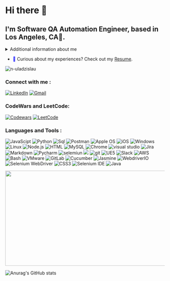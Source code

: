  # Hi there 👋

## I'm Software QA Automation Engineer, based in Los Angeles, CA🌇.

<details>
<summary>
Additional information about me
</summary>

* Quality Assurance Professional with more than 7 years in the field, actively seeking a challenging career
opportunity as a Software QA Automation Engineer within the dynamic information technology industry. Eager to
leverage my skills and abilities to drive professional growth while showcasing resourcefulness, innovation, and
adaptability in a challenging environment.

Skills
* Programming languages: Python, JavaScript, Java, HTML5, CSS3, SQL/MySQL, Bash
* Automation Testing Tools: Selenium WebDriver, Selenium IDE, Postman API, BrowserStack, WebdriverIO,
Jasmine, Cucumber
* Source control: Git, GitHub, GitLab, Bitbucket
* Test case management tools: Jira Zephyr, TestLink, TestRail, ALM/Quality Center
* Performance testing tools: GTMetrix, Lighthouse, SpeedLab, JMeter
* Security testing: Mozilla Observatory, Snyk
* Documentation tools: Confluence, MS Office, Google Drive, Swagger
* OS: Windows, MacOS, iOS, Android, Linux
* Other tools: Unreal Engine 5, Blender, Blueprints, Docker, Jenkins, VMware, VirtualBox,
* Cloud Services: AWS (Amazon Web Services)
 
* In my free time, I play Ice Hockey 🏒 and Soccer as well ⚽.	
</details>

- <span style="color: blue;">📄</span> Curious about my experiences? Check out my [Resume](https://drive.google.com/file/d/19GNCPkXhyqjBfVbimPdi-FQIWcDdNwqY/view).

<p align="left"> <img src="https://komarev.com/ghpvc/?username=n-uladzislau&label=Profile%20views&color=0e75b6&style=flat" alt="n-uladzislau" /> </p>
   
### Connect with me : 
[![LinkedIn](https://img.shields.io/badge/-LinkedIn-090909?style=for-the-badge&logo=LinkedIn&logoColor=blue)](https://www.linkedin.com/in/n-uladzislau/)
[![Gmail](https://img.shields.io/badge/-Email-090909?style=for-the-badge&logo=Gmail&logoColor=rd)](mailto:uladzislaunovik7@gmail.com)

### CodeWars and LeetCode:
[![Codewars](https://img.shields.io/badge/Codewars-profile-%23FF0000)](https://www.codewars.com/users/novka) 
[![LeetCode](https://img.shields.io/badge/LeetCode-profile-%23FFA116)](https://leetcode.com/novka/)


### Languages and Tools :
![JavaScipt](https://img.shields.io/badge/-JavaScript-000000?style=for-the-badge&logo=JavaScript&logoColor=yellow)
![Python](https://img.shields.io/badge/-Python-000000?style=for-the-badge&logo=Python&logoColor=blue)
![Sql](https://img.shields.io/badge/-Sql-000000?style=for-the-badge&logo=Sql&logoColor=white)
![Postman](https://img.shields.io/badge/-postman-000000?style=for-the-badge&logo=postman&logoColor=orange)
![Apple OS](https://img.shields.io/badge/macOS-000000?style=for-the-badge&logo=apple&logoColor=%23FFFFFF)
![iOS](https://img.shields.io/badge/iOS-000000?style=for-the-badge&logo=ios&logoColor=%23FFFFFF)
![Windows](https://img.shields.io/badge/Windows_11-000000?style=for-the-badge&logo=windows&logoColor=blue)
![Linux](https://img.shields.io/badge/-Linux-000000?style=for-the-badge&logo=Linux&logoColor=white)
![Node.js](https://img.shields.io/badge/-node.js-000000?style=for-the-badge&logo=node.js&logoColor=Green)
![HTML](https://img.shields.io/badge/-HTML5-000000?style=for-the-badge&logo=HTML5&logoColor=orange)
![MySQL](https://img.shields.io/badge/-Mysql-000000?style=for-the-badge&logo=Mysql&logoColor=orange)
![Chrome](https://img.shields.io/badge/-Chrome_dev-000000?style=for-the-badge&logo=googlechrome&logoColor=darkred)
![visual studio](https://img.shields.io/badge/-Visual_studio-000000?style=for-the-badge&logo=Visualstudio&logoColor=blue)
![Jira](https://img.shields.io/badge/-Jira-000000?style=for-the-badge&logo=jira&logoColor=blue)
![Markdown](https://img.shields.io/badge/-Markdown-000000?style=for-the-badge&logo=Markdown&logoColor=gray)
![Pycharm](https://img.shields.io/badge/-pycharm-000000?style=for-the-badge&logo=pycharm&logoColor=yellow)
![selemiun](https://img.shields.io/badge/-selenium-000000?style=for-the-badge&logo=selenium&logoColor=darkred)
![](https://img.shields.io/badge/-Jira-000000?style=for-the-badge&logo=jira&logoColor=blue)
![git](https://img.shields.io/badge/-git-000000?style=for-the-badge&logo=git&logoColor=blue)
![UE5](https://img.shields.io/badge/-Unreal_engine-000000?style=for-the-badge&logo=unrealengine&logoColor=white)
![Slack](https://img.shields.io/badge/-Slack-000000?style=for-the-badge&logo=slack&logoColor=white)
![AWS](https://img.shields.io/badge/AWS-000000?style=for-the-badge&logo=amazon-aws&logoColor=%23FFD700)
![Bash](https://img.shields.io/badge/Bash-000000?style=for-the-badge&logo=gnu-bash)
![VMware](https://img.shields.io/badge/VMware-000000?style=for-the-badge&logo=vmware&logoColor=%23FFFFFF)
![GitLab](https://img.shields.io/badge/GitLab-000000?style=for-the-badge&logo=gitlab)
![Cucumber](https://img.shields.io/badge/Cucumber-000000?style=for-the-badge&logo=cucumber)
![Jasmine](https://img.shields.io/badge/Jasmine-000000?style=for-the-badge&logo=jasmine&logoColor=%23FFFFFF)
![WebdriverIO](https://img.shields.io/badge/WebdriverIO-000000?style=for-the-badge&logo=webdriverio)
![Selenium WebDriver](https://img.shields.io/badge/Selenium%20WebDriver-000000?style=for-the-badge&logo=selenium)
![CSS3](https://img.shields.io/badge/CSS3-000000?style=for-the-badge&logo=css3)
![Selenium IDE](https://img.shields.io/badge/Selenium%20IDE-000000?style=for-the-badge&logo=selenium)
![Java](https://img.shields.io/badge/Java-000000?style=for-the-badge&logo=java&logoColor=%23FFFFFF)






<img src= https://media.giphy.com/media/ko7twHhomhk8E/giphy.gif width="800" height="300" >



![Anurag's GitHub stats](https://github-readme-stats.vercel.app/api?username=N-Uladzislau&theme=gotham&show_icons=true&)


<!--
**N-Uladzislau/N-Uladzislau** is a ✨ _special_ ✨ repository because its `README.md` (this file) appears on your GitHub profile.

Here are some ideas to get you started:

- 🔭 I’m currently working on ...







-->

